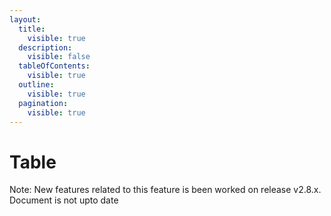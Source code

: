 ```yaml
---
layout:
  title:
    visible: true
  description:
    visible: false
  tableOfContents:
    visible: true
  outline:
    visible: true
  pagination:
    visible: true
---
```


# Table

Note: New features related to this feature is been worked on release v2.8.x. Document is not upto date
